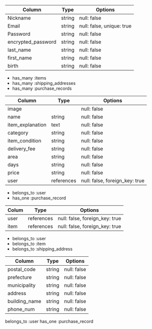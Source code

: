 <!-- Furima-37957 -->


<!-- user  table -->

|Column              |Type         |Options                   |
|--------------------|-------------|--------------------------|
|Nickname            |string       |null: false               |
|Email               |string       |null: false, unique: true |
|Password            |string       |null: false               |
|encrypted_password  |string       |null: false               |
|last_name           |string       |null: false               |
|first_name          |string       |null: false               |
|birth               |string       |null: false               |

- has_many :items
- has_many :shipping_addresses
- has_many :purchase_records


<!-- items table  -->
|Column              |Type         |Options                          |
|--------------------|-------------|---------------------------------|
|image               |             |null: false                      |
|name                |string       |null: false                      |
|item_explanation    |text         |null: false                      |
|category            |string       |null: false                      |
|item_condition      |string       |null: false                      |
|delivery_fee        |string       |null: false                      |
|area                |string       |null: false                      |
|days                |string       |null: false                      |
|price               |string       |null: false                      |
|user                |references   |null: false, foreign_key: true   |

- belongs_to :user
- has_one :purchase_record


<!-- purchase_record table -->

|Colum |Type        |Options                         |
|------|------------|--------------------------------|
|user  |references  |null: false, foreign_key: true  |
|item  |references  |null: false, foreign_key: true  |

- belongs_to :user
- belongs_to :item
- belongs_to :shipping_address



<!-- shipping_address -->
|Column             |Type            |Options                  |
|-------------------|----------------|-------------------------|
|postal_code        |string          |null: false              |
|prefecture         |string          |null: false              |
|municipality       |string          |null: false              |
|address            |string          |null: false              |
|building_name      |string          |null: false              |
|phone_num          |string          |null: false              |

belongs_to :user
has_one    :purchase_record


